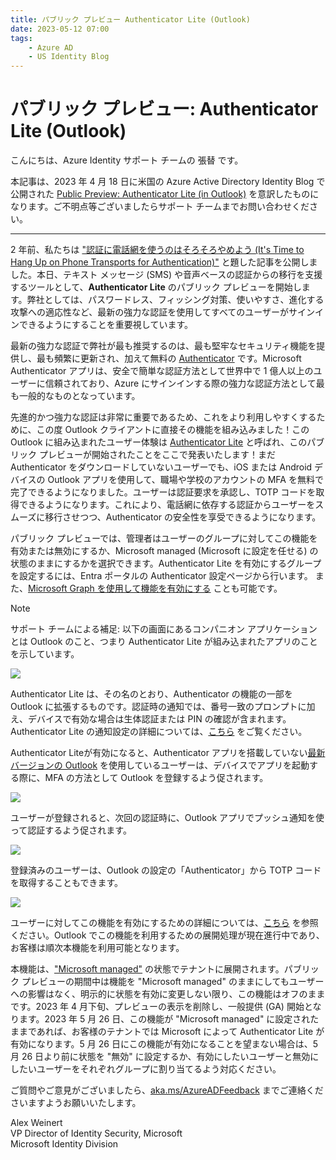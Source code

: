 ```yaml
---
title: パブリック プレビュー Authenticator Lite (Outlook)
date: 2023-05-12 07:00
tags:
    - Azure AD
    - US Identity Blog
---
```


# パブリック プレビュー: Authenticator Lite (Outlook)

こんにちは、Azure Identity サポート チームの 張替 です。

本記事は、2023 年 4 月 18 日に米国の Azure Active Directory Identity Blog で公開された [Public Preview: Authenticator Lite (in Outlook)](https://techcommunity.microsoft.com/t5/microsoft-entra-azure-ad-blog/public-preview-authenticator-lite-in-outlook/ba-p/3773139) を意訳したものになります。ご不明点等ございましたらサポート チームまでお問い合わせください。

---

2 年前、私たちは ["認証に電話網を使うのはそろそろやめよう (It's Time to Hang Up on Phone Transports for Authentication)"](https://techcommunity.microsoft.com/t5/microsoft-entra-azure-ad-blog/it-s-time-to-hang-up-on-phone-transports-for-authentication/ba-p/1751752) と題した記事を公開しました。本日、テキスト メッセージ (SMS) や音声ベースの認証からの移行を支援するツールとして、**Authenticator Lite** のパブリック プレビューを開始します。弊社としては、パスワードレス、フィッシング対策、使いやすさ、進化する攻撃への適応性など、最新の強力な認証を使用してすべてのユーザーがサインインできるようにすることを重要視しています。

最新の強力な認証で弊社が最も推奨するのは、最も堅牢なセキュリティ機能を提供し、最も頻繁に更新され、加えて無料の [Authenticator](https://learn.microsoft.com/en-us/azure/active-directory/authentication/concept-authentication-authenticator-app) です。Microsoft Authenticator アプリは、安全で簡単な認証方法として世界中で 1 億人以上のユーザーに信頼されており、Azure にサインインする際の強力な認証方法として最も一般的なものとなっています。

先進的かつ強力な認証は非常に重要であるため、これをより利用しやすくするために、この度 Outlook クライアントに直接その機能を組み込みました！この Outlook に組み込まれたユーザー体験は [Authenticator Lite](https://learn.microsoft.com/en-us/azure/active-directory/authentication/how-to-mfa-authenticator-lite) と呼ばれ、このパブリック プレビューが開始されたことをここで発表いたします！まだ Authenticator をダウンロードしていないユーザーでも、iOS または Android デバイスの Outlook アプリを使用して、職場や学校のアカウントの MFA を無料で完了できるようになりました。ユーザーは認証要求を承認し、TOTP コードを取得できるようになります。これにより、電話網に依存する認証からユーザーをスムーズに移行させつつ、Authenticator の安全性を享受できるようになります。

パブリック プレビューでは、管理者はユーザーのグループに対してこの機能を有効または無効にするか、Microsoft managed (Microsoft に設定を任せる) の状態のままにするかを選択できます。Authenticator Lite を有効にするグループを設定するには、Entra ポータルの Authenticator 設定ページから行います。 また、[Microsoft Graph を使用して機能を有効にする](https://learn.microsoft.com/en-us/azure/active-directory/authentication/how-to-mfa-authenticator-lite) ことも可能です。

> [!NOTE]
> サポート チームによる補足: 以下の画面にあるコンパニオン アプリケーションとは Outlook のこと、つまり Authenticator Lite が組み込まれたアプリのことを示しています。

![](./public-preview-authenticator-lite/1.png)

Authenticator Lite は、その名のとおり、Authenticator の機能の一部を Outlook に拡張するものです。認証時の通知では、番号一致のプロンプトに加え、デバイスで有効な場合は生体認証または PIN の確認が含まれます。Authenticator Lite の通知設定の詳細については、[こちら](https://learn.microsoft.com/en-us/azure/active-directory/authentication/how-to-mfa-authenticator-lite#enable-authenticator-lite) をご覧ください。
 
Authenticator Liteが有効になると、Authenticator アプリを搭載していない[最新バージョンの Outlook](https://learn.microsoft.com/en-us/azure/active-directory/authentication/how-to-mfa-authenticator-lite#prerequisites) を使用しているユーザーは、デバイスでアプリを起動する際に、MFA の方法として Outlook を登録するよう促されます。

![](./public-preview-authenticator-lite/2.png)

ユーザーが登録されると、次回の認証時に、Outlook アプリでプッシュ通知を使って認証するよう促されます。

![](./public-preview-authenticator-lite/3.png)

登録済みのユーザーは、Outlook の設定の「Authenticator」から TOTP コードを取得することもできます。

![](./public-preview-authenticator-lite/4.png)

ユーザーに対してこの機能を有効にするための詳細については、[こちら](https://learn.microsoft.com/en-us/azure/active-directory/authentication/how-to-mfa-authenticator-lite#prerequisites) を参照ください。Outlook でこの機能を利用するための展開処理が現在進行中であり、お客様は順次本機能を利用可能となります。
 
本機能は、["Microsoft managed"](https://learn.microsoft.com/en-us/azure/active-directory/authentication/concept-authentication-default-enablement) の状態でテナントに展開されます。パブリック プレビューの期間中は機能を "Microsoft managed" のままにしてもユーザーへの影響はなく、明示的に状態を有効に変更しない限り、この機能はオフのままです。2023 年 4 月下旬、プレビューの表示を削除し、一般提供 (GA) 開始となります。2023 年 5 月 26 日、この機能が "Microsoft managed" に設定されたままであれば、お客様のテナントでは Microsoft によって Authenticator Lite が有効になります。5 月 26 日にこの機能が有効になることを望まない場合は、5 月 26 日より前に状態を "無効" に設定するか、有効にしたいユーザーと無効にしたいユーザーをそれぞれグループに割り当てるよう対応ください。 
 
ご質問やご意見がございましたら、[aka.ms/AzureADFeedback](https://feedback.azure.com/d365community) までご連絡くださいますようお願いいたします。
 
Alex Weinert  
VP Director of Identity Security, Microsoft  
Microsoft Identity Division
